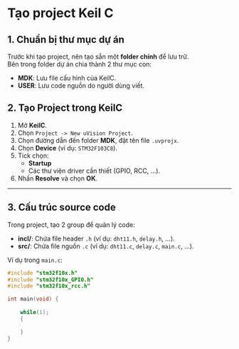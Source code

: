 # Tạo project Keil C

## 1. Chuẩn bị thư mục dự án

Trước khi tạo project, nên tạo sẵn một **folder chính** để lưu trữ.  
Bên trong folder dự án chia thành 2 thư mục con:

- **MDK**: Lưu file cấu hình của KeilC.  
- **USER**: Lưu code nguồn do người dùng viết.  

## 2. Tạo Project trong KeilC

1. Mở **KeilC**.  
2. Chọn `Project -> New uVision Project`.  
3. Chọn đường dẫn đến folder **MDK**, đặt tên file `.uvprojx`.  
4. Chọn **Device** (ví dụ: `STM32F103C8`).  
5. Tick chọn:
   - **Startup**  
   - Các thư viện driver cần thiết (GPIO, RCC, …).  
6. Nhấn **Resolve** và chọn **OK**.

---

## 3. Cấu trúc source code

Trong project, tạo 2 group để quản lý code:  

- **incl/**: Chứa file header `.h` (ví dụ: `dht11.h`, `delay.h`, …).  
- **src/**: Chứa file nguồn `.c` (ví dụ: `dht11.c`, `delay.c`, `main.c`, …).  

Ví dụ trong `main.c`:
```c
#include "stm32f10x.h"
#include "stm32f10x_GPIO.h"
#include "stm32f10x_rcc.h"

int main(void) {
    
    while(1);
    {

    }
}